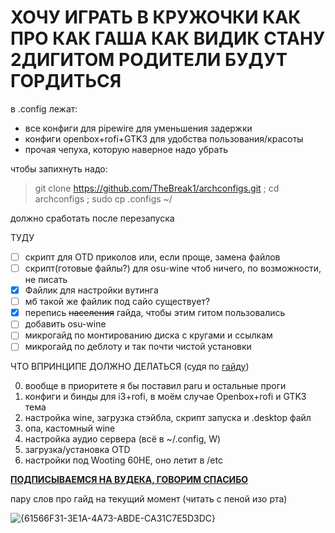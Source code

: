 # **ХОЧУ ИГРАТЬ В КРУЖОЧКИ КАК ПРО КАК ГАША КАК ВИДИК СТАНУ 2ДИГИТОМ РОДИТЕЛИ БУДУТ ГОРДИТЬСЯ**

в .config лежат:
- все конфиги для pipewire для уменьшения задержки
- конфиги openbox+rofi+GTK3 для удобства пользования/красоты
- прочая чепуха, которую наверное надо убрать

чтобы запихнуть надо:
> git clone https://github.com/TheBreak1/archconfigs.git ; cd archconfigs ; sudo cp .configs ~/

должно сработать после перезапуска

ТУДУ
- [ ] скрипт для OTD приколов или, если проще, замена файлов
- [ ] скрипт(готовые файлы?) для osu-wine чтоб ничего, по возможности, не писать
- [X] Файлик для настройки вутинга
- [ ] мб такой же файлик под сайо существует?
- [X] перепись ~~населения~~ гайда, чтобы этим гитом пользовались
- [ ] добавить osu-wine
- [ ] микрогайд по монтированию диска с кругами и ссылкам
- [ ] микрогайд по деблоту и так почти чистой установки

ЧТО ВПРИНЦИПЕ ДОЛЖНО ДЕЛАТЬСЯ (судя по [гайду](https://telegra.ph/osu-low-latency-guide-02-03))

0. вообще в приоритете я бы поставил paru и остальные проги
1.  конфиги и бинды для i3+rofi, в моём случае Openbox+rofi и GTK3 тема
2.  настройка wine, загрузка стэйбла, скрипт запуска и .desktop файл
3.  опа, кастомный wine
4.  настройка аудио сервера (всё в ~/.config, W)
5.  загрузка/установка OTD
6.  настройки под Wooting 60HE, оно летит в /etc

[**ПОДПИСЫВАЕМСЯ НА ВУДЕКА, ГОВОРИМ СПАСИБО**](https://t.me/vudekosu)

пару слов про гайд на текущий момент (читать с пеной изо рта)

![{61566F31-3E1A-4A73-ABDE-CA31C7E5D3DC}](https://github.com/user-attachments/assets/e0d55c88-7ac1-48a1-844e-2579f28a3dc6)

